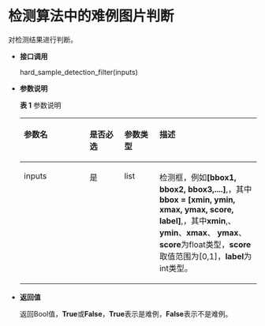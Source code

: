 # 检测算法中的难例图片判断<a name="hilens_05_0070"></a>

对检测结果进行判断。

-   **接口调用**

    hard\_sample\_detection\_filter\(inputs\)

-   **参数说明**

    **表 1**  参数说明

    <a name="table795810415295"></a>
    <table><thead align="left"><tr id="row295974172911"><th class="cellrowborder" valign="top" width="27.732773277327734%" id="mcps1.2.5.1.1"><p id="p119597452915"><a name="p119597452915"></a><a name="p119597452915"></a><strong id="b965611524319"><a name="b965611524319"></a><a name="b965611524319"></a>参数名</strong></p>
    </th>
    <th class="cellrowborder" valign="top" width="14.681468146814684%" id="mcps1.2.5.1.2"><p id="p3971104944210"><a name="p3971104944210"></a><a name="p3971104944210"></a><strong id="b15141191054314"><a name="b15141191054314"></a><a name="b15141191054314"></a>是否必选</strong></p>
    </th>
    <th class="cellrowborder" valign="top" width="14.821482148214821%" id="mcps1.2.5.1.3"><p id="p10409174854210"><a name="p10409174854210"></a><a name="p10409174854210"></a><strong id="b191656122438"><a name="b191656122438"></a><a name="b191656122438"></a>参数类型</strong></p>
    </th>
    <th class="cellrowborder" valign="top" width="42.76427642764276%" id="mcps1.2.5.1.4"><p id="p129591548294"><a name="p129591548294"></a><a name="p129591548294"></a><strong id="b163171374313"><a name="b163171374313"></a><a name="b163171374313"></a>描述</strong></p>
    </th>
    </tr>
    </thead>
    <tbody><tr id="row695910492917"><td class="cellrowborder" valign="top" width="27.732773277327734%" headers="mcps1.2.5.1.1 "><p id="p18959164172912"><a name="p18959164172912"></a><a name="p18959164172912"></a>inputs</p>
    </td>
    <td class="cellrowborder" valign="top" width="14.681468146814684%" headers="mcps1.2.5.1.2 "><p id="p79717497422"><a name="p79717497422"></a><a name="p79717497422"></a>是</p>
    </td>
    <td class="cellrowborder" valign="top" width="14.821482148214821%" headers="mcps1.2.5.1.3 "><p id="p18410134816421"><a name="p18410134816421"></a><a name="p18410134816421"></a>list</p>
    </td>
    <td class="cellrowborder" valign="top" width="42.76427642764276%" headers="mcps1.2.5.1.4 "><p id="p9959154162912"><a name="p9959154162912"></a><a name="p9959154162912"></a>检测框，例如<b><span class="cmdname" id="cmdname16860134952019"><a name="cmdname16860134952019"></a><a name="cmdname16860134952019"></a>[bbox1, bbox2, bbox3,....]</span></b>,，其中<b><span class="cmdname" id="cmdname4295140162115"><a name="cmdname4295140162115"></a><a name="cmdname4295140162115"></a>bbox = [xmin, ymin, xmax, ymax, score, label]</span></b>,，其中<b><span class="cmdname" id="cmdname175219159211"><a name="cmdname175219159211"></a><a name="cmdname175219159211"></a>xmin</span></b>,、<b><span class="cmdname" id="cmdname699991913216"><a name="cmdname699991913216"></a><a name="cmdname699991913216"></a>ymin</span></b>、<b><span class="cmdname" id="cmdname9644132272110"><a name="cmdname9644132272110"></a><a name="cmdname9644132272110"></a>xmax</span></b>、 <b><span class="cmdname" id="cmdname182371125152117"><a name="cmdname182371125152117"></a><a name="cmdname182371125152117"></a>ymax</span></b>、 <b><span class="cmdname" id="cmdname18109113042113"><a name="cmdname18109113042113"></a><a name="cmdname18109113042113"></a>score</span></b>为float类型，<b><span class="cmdname" id="cmdname79631135162110"><a name="cmdname79631135162110"></a><a name="cmdname79631135162110"></a>score</span></b>取值范围为[0,1]，<b><span class="cmdname" id="cmdname13901173811217"><a name="cmdname13901173811217"></a><a name="cmdname13901173811217"></a>label</span></b>为int类型。</p>
    </td>
    </tr>
    </tbody>
    </table>

-   **返回值**

    返回Bool值，**True**或**False**，**True**表示是难例，**False**表示不是难例。



